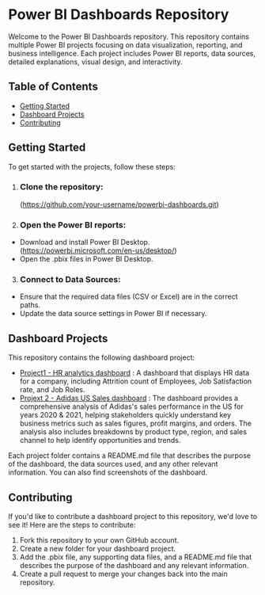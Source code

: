 # Power BI Dashboards Repository
Welcome to the Power BI Dashboards repository. This repository contains multiple Power BI projects focusing on data visualization, reporting, and business intelligence. Each project includes Power BI reports, data sources, detailed explanations, visual design, and interactivity.

##  Table of Contents
- [Getting Started](#getting-started)
- [Dashboard Projects](#dashboard-projects)
- [Contributing](#contributing)

## Getting Started
To get started with the projects, follow these steps:

1. ### Clone the repository:
   (https://github.com/your-username/powerbi-dashboards.git)
2. ### Open the Power BI reports:
 - Download and install Power BI Desktop.(https://powerbi.microsoft.com/en-us/desktop/)
 - Open the .pbix files in Power BI Desktop.
3. ### Connect to Data Sources:
 - Ensure that the required data files (CSV or Excel) are in the correct paths.
 - Update the data source settings in Power BI if necessary.

## Dashboard Projects 
  This repository contains the following dashboard project:

- [Project1 - HR analytics dashboard](https://github.com/ainajain02/Power-BI-Dashboards/tree/main/Project%201-%20HR%20Analytics) : A dashboard that displays HR data for a company, including Attrition count of Employees, Job Satisfaction rate, and Job Roles.
- [Projext 2 - Adidas US Sales dashboard](https://github.com/ainajain02/Power-BI-Dashboards/tree/main/Project%202-%20Adidas%20US%20Sales) : The dashboard provides a comprehensive analysis of Adidas's sales performance in the US for years 2020 & 2021, helping stakeholders quickly understand key business metrics such as sales figures, profit margins, and orders. The analysis also includes breakdowns by product type, region, and sales channel to help identify opportunities and trends.

Each project folder contains a README.md file that describes the purpose of the dashboard, the data sources used, and any other relevant information. You can also find screenshots of the dashboard.

## Contributing

If you'd like to contribute a dashboard project to this repository, we'd love to see it! Here are the steps to contribute:

1. Fork this repository to your own GitHub account.
2. Create a new folder for your dashboard project.
3. Add the .pbix file, any supporting data files, and a README.md file that describes the purpose of the dashboard and any relevant information.
4. Create a pull request to merge your changes back into the main repository.

